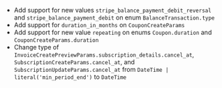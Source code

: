 * Add support for new values `stripe_balance_payment_debit_reversal` and `stripe_balance_payment_debit` on enum `BalanceTransaction.type`
* Add support for `duration_in_months` on `CouponCreateParams`
* Add support for new value `repeating` on enums `Coupon.duration` and `CouponCreateParams.duration`
* Change type of `InvoiceCreatePreviewParams.subscription_details.cancel_at`, `SubscriptionCreateParams.cancel_at`, and `SubscriptionUpdateParams.cancel_at` from `DateTime | literal('min_period_end')` to `DateTime`